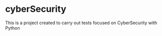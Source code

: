 # cyberSecurity
This is a project created to carry out tests focused on Cyber ​​Security with Python
